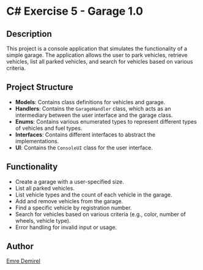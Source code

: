 # C# Exercise 5 - Garage 1.0

## Description
This project is a console application that simulates the functionality of a simple garage. The application allows the user to park vehicles, retrieve vehicles, list all parked vehicles, and search for vehicles based on various criteria.

## Project Structure
- **Models**: Contains class definitions for vehicles and garage.
- **Handlers**: Contains the `GarageHandler` class, which acts as an intermediary between the user interface and the garage class.
- **Enums**: Contains various enumerated types to represent different types of vehicles and fuel types.
- **Interfaces**: Contains different interfaces to abstract the implementations.
- **UI**: Contains the `ConsoleUI` class for the user interface.

## Functionality
- Create a garage with a user-specified size.
- List all parked vehicles.
- List vehicle types and the count of each vehicle in the garage.
- Add and remove vehicles from the garage.
- Find a specific vehicle by registration number.
- Search for vehicles based on various criteria (e.g., color, number of wheels, vehicle type).
- Error handling for invalid input or usage.

## Author
[Emre Demirel](https://github.com/98emre)
